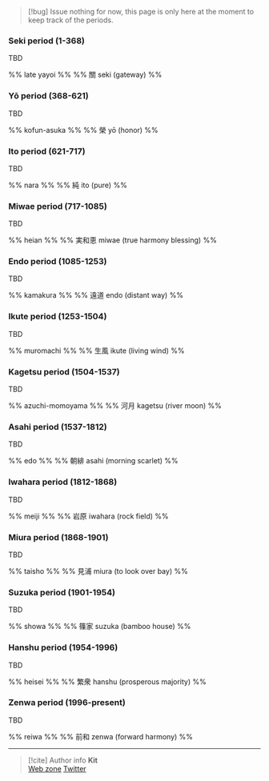 > [!bug] Issue
> nothing for now, this page is only here at the moment to keep track of the periods.

### Seki period (1-368)

TBD

%% late yayoi %%
%% 關 seki (gateway) %%

### Yō period (368-621)

TBD

%% kofun-asuka %%
%% 榮 yō (honor) %%

### Ito period (621-717)

TBD

%% nara %%
%% 純 ito (pure) %%

### Miwae period (717-1085)

TBD

%% heian %%
%% 実和恵 miwae (true harmony blessing) %%

### Endo period (1085-1253)

TBD

%% kamakura %%
%% 遠道 endo (distant way) %%

### Ikute period (1253-1504)

TBD

%% muromachi %%
%% 生風 ikute (living wind) %%

### Kagetsu period (1504-1537)

TBD

%% azuchi-momoyama %%
%% 河月 kagetsu (river moon) %%

### Asahi period (1537-1812)

TBD

%% edo %%
%% 朝緋 asahi (morning scarlet) %%

### Iwahara period (1812-1868)

TBD

%% meiji %%
%% 岩原 iwahara (rock field) %%

### Miura period (1868-1901)

TBD

%% taisho %%
%% 見浦 miura (to look over bay) %%

### Suzuka period (1901-1954)

TBD

%% showa %%
%% 篠家 suzuka (bamboo house) %%

### Hanshu period (1954-1996)

TBD

%% heisei %%
%% 繁衆 hanshu (prosperous majority) %%

### Zenwa period (1996-present)

TBD

%% reiwa %%
%% 前和 zenwa (forward harmony) %%

-----
> [!cite] Author info
> **Kit**\
> [Web zone](https://kitabe.link) [Twitter](https://twitter.com/Kerosyn_)